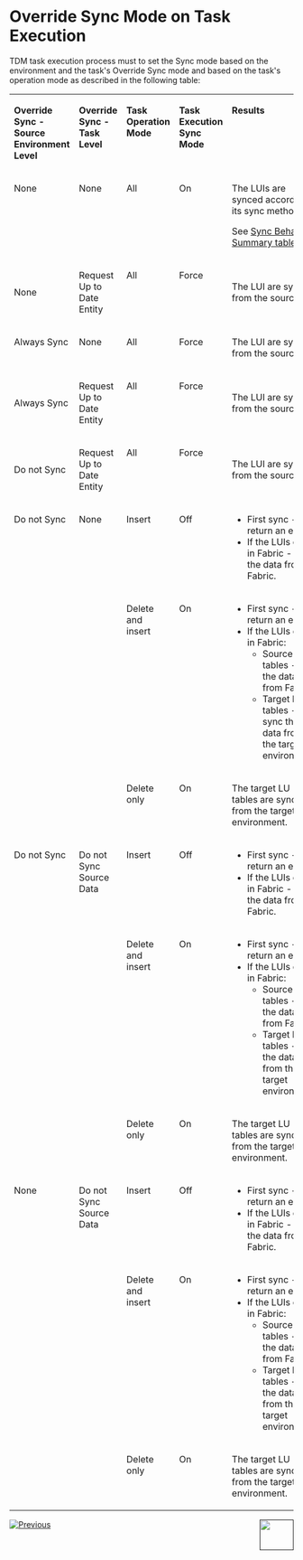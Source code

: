 # Override Sync Mode on Task Execution

TDM task execution process must to set the Sync mode based on the environment and the task's Override Sync mode and based on the task's operation mode as described in the following table:

<table width="900pxl">
<tbody>
<tr>
<td valign="top" width="150pxl">
<p><strong>Override Sync - Source Environment Level</strong></p>
</td>
<td valign="top" width="130pxl">
<p><strong>Override Sync - Task Level&nbsp;</strong></p>
</td>
<td valign="top" width="130pxl">
<p><strong>Task Operation Mode</strong></p>
</td>
<td valign="top" width="130pxl">
<p><strong>Task Execution Sync Mode</strong></p>
</td>
<td valign="top" width="380pxl">
<p><strong>Results</strong></p>
</td>
</tr>
<tr>
<td valign="top" width="130pxl">
<p>None</p>
</td>
<td valign="top" width="130pxl">
<p>None</p>
</td>
<td valign="top" width="130pxl">
<p>All</p>
</td>
<td valign="top" width="130pxl">
<p>On</p>
</td>
<td valign="top" width="380pxl">
<p>The LUIs are synced according its sync method.</p>
<p>See <a href="/articles/14_sync_LU_instance/10_sync_behavior_summary.md">Sync Behavior Summary table</a>.</p>
</td>
</tr>
<tr>
<td style="width: 150px;">
<p>None</p>
</td>
<td style="width: 150px;">
<p>Request Up to Date Entity&nbsp;</p>
</td>
<td valign="top" width="130pxl">
<p>All</p>
</td>
<td valign="top" width="130pxl">
<p>Force</p>
</td>
<td style="width: 210px;">
<p>The LUI are synced from the source.</p>
</td>
</tr>
<tr>
<td valign="top" width="130pxl">
<p>Always Sync</p>
</td>
<td valign="top" width="130pxl">
<p>None</p>
</td>
<td valign="top" width="130pxl">
<p>All</p>
</td>
<td valign="top" width="130pxl">
<p>Force</p>
</td>
<td valign="top" width="380pxl">
<p>The LUI are synced from the source.</p>
</td>
</tr>
<tr>
<td style="width: 150px;">
<p>Always Sync</p>
</td>
<td style="width: 150px;">
<p>Request Up to Date Entity&nbsp;</p>
</td>
<td valign="top" width="130pxl">
<p>All</p>
</td>
<td valign="top" width="130pxl">
<p>Force</p>
</td>
<td style="width: 210px;">
<p>The LUI are synced from the source.</p>
</td>
</tr>
<tr>
<td style="width: 150px;">
<p>Do not Sync</p>
</td>
<td style="width: 150px;">
<p>Request Up to Date Entity&nbsp;</p>
</td>
<td valign="top" width="130pxl">
<p>All</p>
</td>
<td valign="top" width="130pxl">
<p>Force</p>
</td>
<td style="width: 210px;">
<p>The LUI are synced from the source.</p>
</td>
</tr>
<tr>
<td style="width: 150px;" rowspan="3" valign="top" width="150pxl">
<p>Do not Sync</p>
<p>&nbsp;</p>
<p>&nbsp;</p>
</td>
<td style="width: 150px;" rowspan="3" valign="top" width="150pxl">
<p>None</p>
<p>&nbsp;</p>
<p>&nbsp;</p>
</td>
<td valign="top" width="130pxl">
<p>Insert</p>
</td>
<td valign="top" width="130pxl">
<p>Off</p>
</td>
<td valign="top" width="380pxl">
<ul>
<li>First sync - return an error.</li>
<li>If the LUIs exist in Fabric - get the data from Fabric.&nbsp;</li>
</ul>
</td>
</tr>
<tr>
<td valign="top" width="130pxl">
<p>Delete and insert&nbsp;</p>
</td>
<td valign="top" width="130pxl">
<p>On</p>
</td>
<td valign="top" width="380pxl">
<ul>
<li>First sync - return an error.</li>
<li>If the LUIs exist in Fabric:
<ul>
<li>Source LU tables - get the data from Fabric.</li>
<li>Target LU tables -&nbsp; sync the data from the target environment.</li>
</ul>
</li>
</ul>
</td>
</tr>
<tr>
<td valign="top" width="130pxl">
<p>Delete only</p>
</td>
<td valign="top" width="130pxl">
<p>On</p>
</td>
<td valign="top" width="380pxl">
<p>The target LU tables are synced from the target environment.&nbsp;</p>
</td>
</tr>
<tr>
<td style="width: 150px;" rowspan="3" valign="top" width="150pxl">
<p>Do not Sync</p>
<p>&nbsp;</p>
<p>&nbsp;</p>
</td>
<td style="width: 150px;" rowspan="3" valign="top" width="150pxl">
<p>Do not Sync Source Data</p>
<p>&nbsp;</p>
<p>&nbsp;</p>
</td>
<td valign="top" width="130pxl">
<p>Insert</p>
</td>
<td valign="top" width="130pxl">
<p>Off</p>
</td>
<td valign="top" width="380pxl">
<ul>
<li>First sync - return an error.</li>
<li>If the LUIs exist in Fabric - get the data from Fabric.&nbsp;</li>
</ul>
</td>
</tr>
<tr>
<td valign="top" width="130pxl">
<p>Delete and insert&nbsp;</p>
</td>
<td valign="top" width="130pxl">
<p>On</p>
</td>
<td valign="top" width="380pxl">
<ul>
<li>First sync - return an error.</li>
<li>If the LUIs exist in Fabric:
<ul>
<li>Source LU tables - get the data from Fabric.</li>
<li>Target LU tables -&nbsp; get the data from the target environment.</li>
</ul>
</li>
</ul>
</td>
</tr>
<tr>
<td valign="top" width="130pxl">
<p>Delete only</p>
</td>
<td valign="top" width="130pxl">
<p>On</p>
</td>
<td valign="top" width="380pxl">
<p>The target LU tables are synced from the target environment.&nbsp;</p>
</td>
</tr>
<tr>
<td style="width: 150px;" rowspan="3" valign="top" width="150pxl">
<p>None</p>
<p>&nbsp;</p>
<p>&nbsp;</p>
</td>
<td style="width: 150px;" rowspan="3" valign="top" width="150pxl">
<p>Do not Sync Source Data</p>
<p>&nbsp;</p>
<p>&nbsp;</p>
</td>
<td valign="top" width="130pxl">
<p>Insert</p>
</td>
<td valign="top" width="130pxl">
<p>Off</p>
</td>
<td valign="top" width="380pxl">
<ul>
<li>First sync - return an error.</li>
<li>If the LUIs exist in Fabric - get the data from Fabric.&nbsp;</li>
</ul>
</td>
</tr>
<tr>
<td valign="top" width="130pxl">
<p>Delete and insert&nbsp;</p>
</td>
<td valign="top" width="130pxl">
<p>On</p>
</td>
<td valign="top" width="380pxl">
<ul>
<li>First sync - return an error.</li>
<li>If the LUIs exist in Fabric:
<ul>
<li>Source LU tables - get the data from Fabric.</li>
<li>Target LU tables -&nbsp; get the data from the target environment.</li>
</ul>
</li>
</ul>
</td>
</tr>
<tr>
<td valign="top" width="130pxl">
<p>Delete only</p>
</td>
<td valign="top" width="130pxl">
<p>On</p>
</td>
<td valign="top" width="380pxl">
<p>The target LU tables are synced from the target environment.&nbsp;</p>
</td>
</tr>
</tbody>
</table>







  [![Previous](/articles/images/Previous.png)](06_be_product_tdmdb_tables.md)[<img align="right" width="60" height="54" src="/articles/images/Next.png">]()